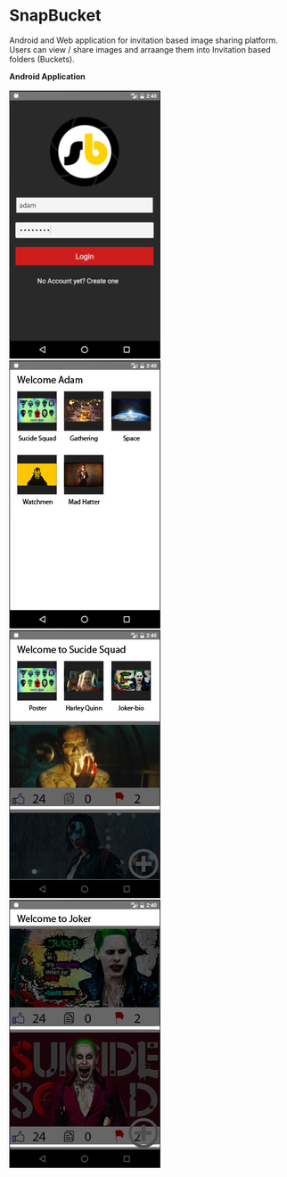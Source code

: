 # SnapBucket
Android and Web application for invitation based image sharing platform. Users can view / share images and arraange them into Invitation based folders (Buckets).

<b>Android Application</b><br><br>
![alt tag](Design/1.jpg)
![alt tag](Design/2.jpg)
![alt tag](Design/3.jpg)
![alt tag](Design/4.jpg)
